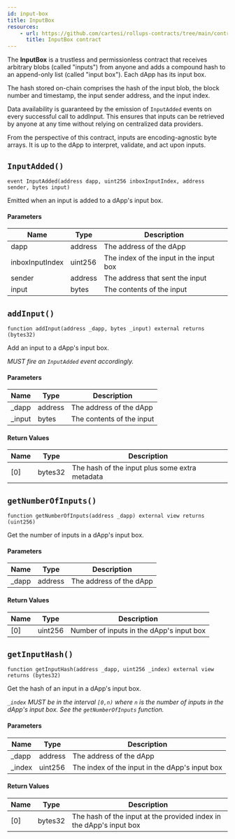 ```yaml
---
id: input-box
title: InputBox
resources:
    - url: https://github.com/cartesi/rollups-contracts/tree/main/contracts/inputs
      title: InputBox contract
---
```


The **InputBox** is a trustless and permissionless contract that receives arbitrary blobs (called "inputs") from anyone and adds a compound hash to an append-only list (called "input box"). Each dApp has its input box.

The hash stored on-chain comprises the hash of the input blob, the block number and timestamp, the input sender address, and the input index.

Data availability is guaranteed by the emission of `InputAdded` events on every successful call to addInput. This ensures that inputs can be retrieved by anyone at any time without relying on centralized data providers.

From the perspective of this contract, inputs are encoding-agnostic byte arrays. It is up to the dApp to interpret, validate, and act upon inputs.


## `InputAdded()`

```solidity
event InputAdded(address dapp, uint256 inboxInputIndex, address sender, bytes input)
```

Emitted when an input is added to a dApp's input box.

#### Parameters

| Name            | Type    | Description                             |
| --------------- | ------- | --------------------------------------- |
| dapp            | address | The address of the dApp                 |
| inboxInputIndex | uint256 | The index of the input in the input box |
| sender          | address | The address that sent the input         |
| input           | bytes   | The contents of the input               |

## `addInput()`

```solidity
function addInput(address _dapp, bytes _input) external returns (bytes32)
```

Add an input to a dApp's input box.

_MUST fire an `InputAdded` event accordingly._

#### Parameters

| Name    | Type    | Description               |
| ------- | ------- | ------------------------- |
| \_dapp  | address | The address of the dApp   |
| \_input | bytes   | The contents of the input |

#### Return Values

| Name | Type    | Description                                    |
| ---- | ------- | ---------------------------------------------- |
| [0]  | bytes32 | The hash of the input plus some extra metadata |

## `getNumberOfInputs()`

```solidity
function getNumberOfInputs(address _dapp) external view returns (uint256)
```

Get the number of inputs in a dApp's input box.

#### Parameters

| Name   | Type    | Description             |
| ------ | ------- | ----------------------- |
| \_dapp | address | The address of the dApp |

#### Return Values

| Name | Type    | Description                              |
| ---- | ------- | ---------------------------------------- |
| [0]  | uint256 | Number of inputs in the dApp's input box |

## `getInputHash()`

```solidity
function getInputHash(address _dapp, uint256 _index) external view returns (bytes32)
```

Get the hash of an input in a dApp's input box.

_`_index` MUST be in the interval `[0,n)` where `n` is the number of
inputs in the dApp's input box. See the `getNumberOfInputs` function._

#### Parameters

| Name    | Type    | Description                                    |
| ------- | ------- | ---------------------------------------------- |
| \_dapp  | address | The address of the dApp                        |
| \_index | uint256 | The index of the input in the dApp's input box |

#### Return Values

| Name | Type    | Description                                                         |
| ---- | ------- | ------------------------------------------------------------------- |
| [0]  | bytes32 | The hash of the input at the provided index in the dApp's input box |
